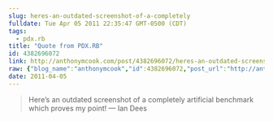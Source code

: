 ```yaml
---
slug: heres-an-outdated-screenshot-of-a-completely
fulldate: Tue Apr 05 2011 22:35:47 GMT-0500 (CDT)
tags:
  - pdx.rb
title: "Quote from PDX.RB"
id: 4382696072
link: http://anthonymcook.com/post/4382696072/heres-an-outdated-screenshot-of-a-completely
raw: {"blog_name":"anthonymcook","id":4382696072,"post_url":"http://anthonymcook.com/post/4382696072/heres-an-outdated-screenshot-of-a-completely","slug":"heres-an-outdated-screenshot-of-a-completely","type":"quote","date":"2011-04-06 03:35:47 GMT","timestamp":1302060947,"state":"published","format":"html","reblog_key":"WYBTOuPh","tags":["pdx.rb"],"short_url":"http://tmblr.co/Z8I8zx45EgA8","summary":"“Here’s an outdated screenshot of a completely artificial benchmark which proves my point!”","recommended_source":null,"recommended_color":null,"highlighted":[],"note_count":0,"text":"Here&rsquo;s an outdated screenshot of a completely artificial benchmark which proves my point!","source":"Ian Dees","reblog":{"tree_html":"","comment":"<p>Ian Dees</p>"},"title":"Here&rsquo...","body":"<blockquote>Here&rsquo;s an outdated screenshot of a completely artificial benchmark which proves my point!</blockquote>\nIan Dees"}
date: 2011-04-05
---
```



> Here’s an outdated screenshot of a completely artificial benchmark
> which proves my point!
> — Ian Dees


